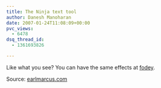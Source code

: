 ```yaml
---
title: The Ninja text tool
author: Danesh Manoharan
date: 2007-01-24T11:08:09+00:00
pvc_views:
  - 6478
dsq_thread_id:
  - 1361693826

---
```

[][1]

Like what you see? You can have the same effects at [fodey][1].

Source: [earlmarcus.com][2]

 [1]: http://www.fodey.com/generators/animated/ninjatext.asp
 [2]: http://earlmarcus.com/index.php/2006/12/31/get-your-own-ninja-text/